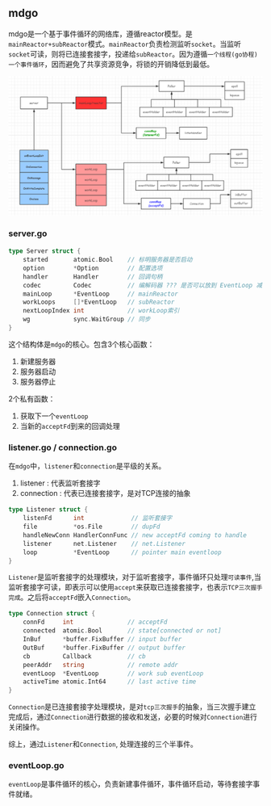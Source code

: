 ## mdgo

mdgo是一个基于事件循环的网络库，遵循reactor模型。是`mainReactor+subReactor`模式。`mainReactor`负责检测监听`socket`。当监听`socket`可读，则将已连接套接字，投递给`subReactor`。因为遵循`一个线程(go协程)一个事件循环`，因而避免了共享资源竞争，将锁的开销降低到最低。

![架构图](./doc/mdgo.png)


### server.go

~~~go
type Server struct {
	started       atomic.Bool    // 标明服务器是否启动
	option        *Option        // 配置选项
	handler       Handler        // 回调句柄
	codec         Codec          // 编解码器 ??? 是否可以放到 EventLoop 减少锁开销
	mainLoop      *EventLoop     // mainReactor
	workLoops     []*EventLoop   // subReactor
	nextLoopIndex int            // workLoop索引
	wg            sync.WaitGroup // 同步
}
~~~
这个结构体是`mdgo`的核心。包含3个核心函数：

1. 新建服务器
2. 服务器启动
3. 服务器停止

2个私有函数：
1. 获取下一个`eventLoop`
2. 当新的`acceptFd`到来的回调处理

### listener.go / connection.go

在`mdgo`中，`listener`和`connection`是平级的关系。

1. listener : 代表监听套接字
2. connection : 代表已连接套接字，是对TCP连接的抽象

~~~go
type Listener struct {
	listenFd      int             // 监听套接字
	file          *os.File        // dupFd
	handleNewConn HandlerConnFunc // new acceptFd coming to handle
	listener      net.Listener    // net.Listener
	loop          *EventLoop      // pointer main eventloop
}
~~~

`Listener`是监听套接字的处理模块，对于监听套接字，事件循环只处理`可读事件`,当监听套接字可读，即表示可以使用`accept`来获取已连接套接字，也表示`TCP三次握手完成`。之后将`acceptFd`嵌入`Connection`。

~~~go
type Connection struct {
	connFd     int               // acceptFd
	connected  atomic.Bool       // state[connected or not]
	InBuf      *buffer.FixBuffer // input buffer
	OutBuf     *buffer.FixBuffer // output buffer
	cb         Callback          // cb
	peerAddr   string            // remote addr
	eventLoop  *EventLoop        // work sub eventLoop
	activeTime atomic.Int64      // last active time
}
~~~

`Connection`是已连接套接字处理模块，是对`tcp三次握手`的抽象，当三次握手建立完成后，通过`Connection`进行数据的接收和发送，必要的时候对`Connection`进行关闭操作。

综上，通过`Listener`和`Connection`, 处理连接的三个半事件。

### eventLoop.go

`eventLoop`是事件循环的核心，负责新建事件循环，事件循环启动，等待套接字事件就绪。  


